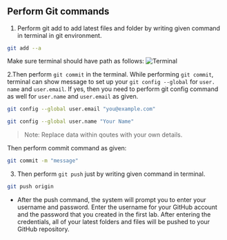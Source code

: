 # 

## Perform Git commands

1. Perform git add to add latest files and folder by writing given command in terminal in git environment.

```bash
git add --a
```

Make sure terminal should have path as follows:
![Terminal](https://cf-courses-data.s3.us.cloud-object-storage.appdomain.cloud/IBMSkillsNetwork-JS0101EN-SkillsNetwork/images/cd_clonedfolder_12.png)

2.Then perform `git commit` in the terminal. While performing `git commit`, terminal can show message to set up your `git config --global` for `user. name` and `user.email`. If yes, then you need to perform git config command as well for `user.name` and `user.email` as given.

```bash
git config --global user.email "you@example.com"
```

```bash
git config --global user.name "Your Name"
```
> Note: Replace data within qoutes with your own details.

Then perform commit command as given:

```bash
git commit -m "message"
```

3. Then perform `git push` just by writing given command in terminal.
```bash
git push origin
```

- After the push command, the system will prompt you to enter your username and password. Enter the username for your GitHub account and the password that you created in the first lab. After entering the credentials, all of your latest folders and files will be pushed to your GitHub repository.